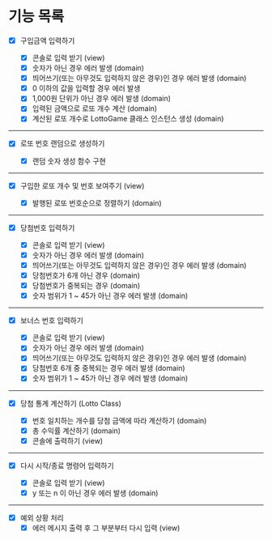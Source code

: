 # 기능 목록

- [x] 구입금액 입력하기

  - [x] 콘솔로 입력 받기 (view)
  - [x] 숫자가 아닌 경우 에러 발생 (domain)
  - [x] 띄어쓰기(또는 아무것도 입력하지 않은 경우)인 경우 에러 발생 (domain)
  - [x] 0 이하의 값을 입력할 경우 에러 발생
  - [x] 1,000원 단위가 아닌 경우 에러 발생 (domain)
  - [x] 입력된 금액으로 로또 개수 계산 (domain)
  - [x] 계산된 로또 개수로 LottoGame 클래스 인스턴스 생성 (domain)

<hr>

- [x] 로또 번호 랜덤으로 생성하기

  - [x] 랜덤 숫자 생성 함수 구현

<hr>

- [x] 구입한 로또 개수 및 번호 보여주기 (view)

  - [x] 발행된 로또 번호순으로 정렬하기 (domain)

<hr>

- [x] 당첨번호 입력하기

  - [x] 콘솔로 입력 받기 (view)
  - [x] 숫자가 아닌 경우 에러 발생 (domain)
  - [x] 띄어쓰기(또는 아무것도 입력하지 않은 경우)인 경우 에러 발생 (domain)
  - [x] 당첨번호가 6개 아닌 경우 (domain)
  - [x] 당첨번호가 중복되는 경우 (domain)
  - [x] 숫자 범위가 1 ~ 45가 아닌 경우 에러 발생 (domain)

<hr>

- [x] 보너스 번호 입력하기

  - [x] 콘솔로 입력 받기 (view)
  - [x] 숫자가 아닌 경우 에러 발생 (domain)
  - [x] 띄어쓰기(또는 아무것도 입력하지 않은 경우)인 경우 에러 발생 (domain)
  - [x] 당첨번호 6개 중 중복되는 경우 에러 발생 (domain)
  - [x] 숫자 범위가 1 ~ 45가 아닌 경우 에러 발생 (domain)

<hr>

- [x] 당첨 통계 계산하기 (Lotto Class)

  - [x] 번호 일치하는 개수를 당첨 금액에 따라 계산하기 (domain)
  - [x] 총 수익률 계산하기 (domain)
  - [x] 콘솔에 출력하기 (view)

<hr>

- [x] 다시 시작/종료 명령어 입력하기

  - [x] 콘솔로 입력 받기 (view)
  - [x] y 또는 n 이 아닌 경우 에러 발생 (domain)

<hr>

- [x] 예외 상황 처리
  - [x] 에러 메시지 출력 후 그 부분부터 다시 입력 (view)
